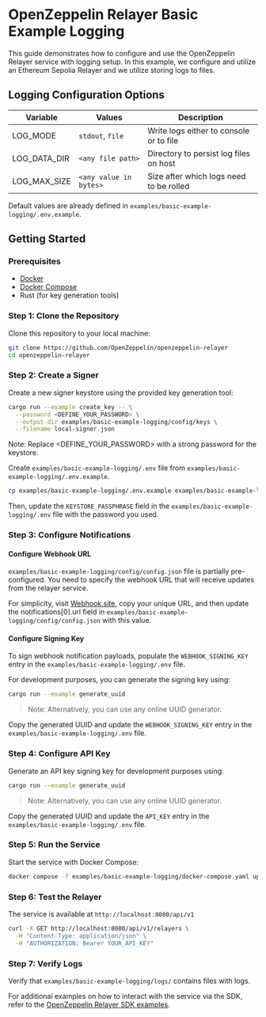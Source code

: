# OpenZeppelin Relayer Basic Example Logging

This guide demonstrates how to configure and use the OpenZeppelin Relayer service with logging setup. In this example, we configure and utilize an Ethereum Sepolia Relayer and we utilize storing logs to files.

## Logging Configuration Options

| Variable | Values | Description |
|----------|--------|-------------|
| LOG_MODE | `stdout`, `file` | Write logs either to console or to file |
| LOG_DATA_DIR | `<any file path>` | Directory to persist log files on host |
| LOG_MAX_SIZE | `<any value in bytes>` | Size after which logs need to be rolled |

Default values are already defined in `examples/basic-example-logging/.env.example`.


## Getting Started

### Prerequisites

- [Docker](https://docs.docker.com/get-docker/)
- [Docker Compose](https://docs.docker.com/compose/install/)
- Rust (for key generation tools)

### Step 1: Clone the Repository

Clone this repository to your local machine:

```bash
git clone https://github.com/OpenZeppelin/openzeppelin-relayer
cd openzeppelin-relayer
```
 
### Step 2: Create a Signer

Create a new signer keystore using the provided key generation tool:

```sh
cargo run --example create_key -- \
  --password <DEFINE_YOUR_PASSWORD> \
  --output-dir examples/basic-example-logging/config/keys \
  --filename local-signer.json
```

Note: Replace <DEFINE_YOUR_PASSWORD> with a strong password for the keystore.


Create `examples/basic-example-logging/.env` file from `examples/basic-example-logging/.env.example`.

```bash
cp examples/basic-example-logging/.env.example examples/basic-example-logging/.env
```


Then, update the `KEYSTORE_PASSPHRASE` field in the `examples/basic-example-logging/.env` file with the password you used.


### Step 3: Configure Notifications

#### Configure Webhook URL

`examples/basic-example-logging/config/config.json` file is partially pre-configured. You need to specify the webhook URL that will receive updates from the relayer service.

For simplicity, visit [Webhook.site](https://webhook.site), copy your unique URL, and then update the notifications[0].url field in `examples/basic-example-logging/config/config.json` with this value.


#### Configure Signing Key

To sign webhook notification payloads, populate the `WEBHOOK_SIGNING_KEY` entry in the `examples/basic-example-logging/.env` file.

For development purposes, you can generate the signing key using:

```bash
cargo run --example generate_uuid
```
> Note: Alternatively, you can use any online UUID generator.


Copy the generated UUID and update the `WEBHOOK_SIGNING_KEY` entry in the `examples/basic-example-logging/.env` file.


### Step 4: Configure API Key

Generate an API key signing key for development purposes using:

```bash
cargo run --example generate_uuid
```
> Note: Alternatively, you can use any online UUID generator.


Copy the generated UUID and update the `API_KEY` entry in the `examples/basic-example-logging/.env` file.


### Step 5: Run the Service

Start the service with Docker Compose:

```bash
docker compose -f examples/basic-example-logging/docker-compose.yaml up
```

### Step 6: Test the Relayer

The service is available at `http://localhost:8080/api/v1`

```bash
curl -X GET http://localhost:8080/api/v1/relayers \
  -H "Content-Type: application/json" \
  -H "AUTHORIZATION: Bearer YOUR_API_KEY"
```

### Step 7: Verify Logs

Verify that `examples/basic-example-logging/logs/` contains files with logs.




For additional examples on how to interact with the service via the SDK, refer to the [OpenZeppelin Relayer SDK examples](https://github.com/OpenZeppelin/openzeppelin-relayer-sdk/tree/main/examples).